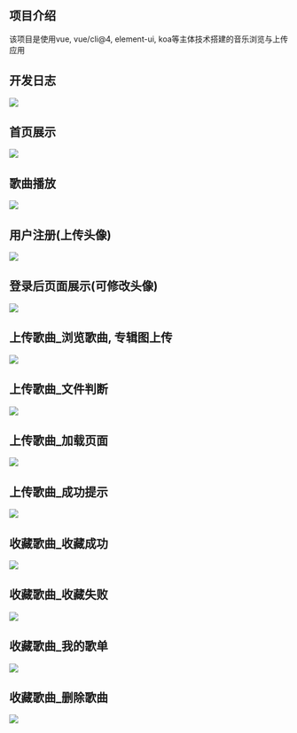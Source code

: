 ## 项目介绍

该项目是使用vue, vue/cli@4, element-ui, koa等主体技术搭建的音乐浏览与上传应用

## 开发日志

![](./README_IMAGE/开发日志.jpg)

## 首页展示

![](./README_IMAGE/首页展示.jpg)

## 歌曲播放

![](./README_IMAGE/歌曲播放.jpg)

## 用户注册(上传头像)

![](./README_IMAGE/用户注册_上传头像.jpg)

## 登录后页面展示(可修改头像)

![](./README_IMAGE/登录后页面展示.jpg)

## 上传歌曲_浏览歌曲, 专辑图上传

![](./README_IMAGE/上传歌曲_浏览歌曲.jpg)

## 上传歌曲_文件判断

![](./README_IMAGE/上传歌曲_文件判断.jpg)

## 上传歌曲_加载页面

![](./README_IMAGE/上传歌曲_加载页面.jpg)

## 上传歌曲_成功提示

![](./README_IMAGE/上传歌曲_成功提示.jpg)

## 收藏歌曲_收藏成功

![](./README_IMAGE/收藏歌曲_收藏成功.jpg)

## 收藏歌曲_收藏失败

![](./README_IMAGE/收藏歌曲_收藏失败.jpg)

## 收藏歌曲_我的歌单

![](./README_IMAGE/收藏歌曲_我的歌单.jpg)

## 收藏歌曲_删除歌曲

![](./README_IMAGE/收藏歌曲_删除歌曲.jpg)